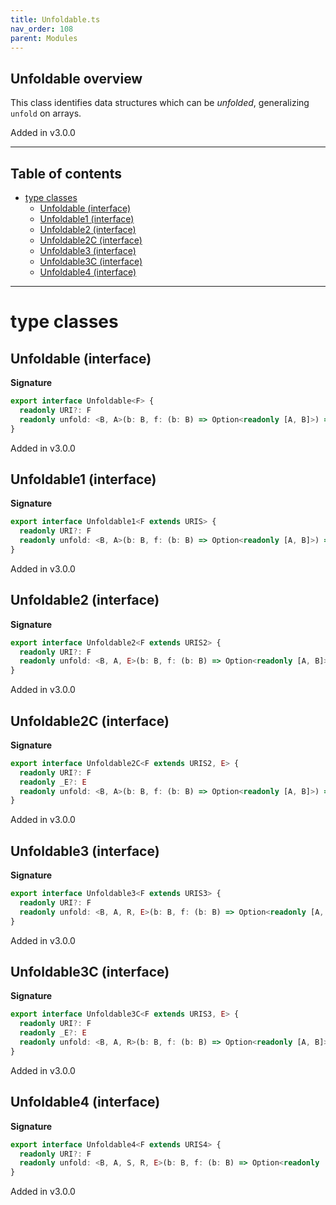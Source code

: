 ```yaml
---
title: Unfoldable.ts
nav_order: 108
parent: Modules
---
```


## Unfoldable overview

This class identifies data structures which can be _unfolded_, generalizing `unfold` on arrays.

Added in v3.0.0

---

<h2 class="text-delta">Table of contents</h2>

- [type classes](#type-classes)
  - [Unfoldable (interface)](#unfoldable-interface)
  - [Unfoldable1 (interface)](#unfoldable1-interface)
  - [Unfoldable2 (interface)](#unfoldable2-interface)
  - [Unfoldable2C (interface)](#unfoldable2c-interface)
  - [Unfoldable3 (interface)](#unfoldable3-interface)
  - [Unfoldable3C (interface)](#unfoldable3c-interface)
  - [Unfoldable4 (interface)](#unfoldable4-interface)

---

# type classes

## Unfoldable (interface)

**Signature**

```ts
export interface Unfoldable<F> {
  readonly URI?: F
  readonly unfold: <B, A>(b: B, f: (b: B) => Option<readonly [A, B]>) => HKT<F, A>
}
```

Added in v3.0.0

## Unfoldable1 (interface)

**Signature**

```ts
export interface Unfoldable1<F extends URIS> {
  readonly URI?: F
  readonly unfold: <B, A>(b: B, f: (b: B) => Option<readonly [A, B]>) => Kind<F, A>
}
```

Added in v3.0.0

## Unfoldable2 (interface)

**Signature**

```ts
export interface Unfoldable2<F extends URIS2> {
  readonly URI?: F
  readonly unfold: <B, A, E>(b: B, f: (b: B) => Option<readonly [A, B]>) => Kind2<F, E, A>
}
```

Added in v3.0.0

## Unfoldable2C (interface)

**Signature**

```ts
export interface Unfoldable2C<F extends URIS2, E> {
  readonly URI?: F
  readonly _E?: E
  readonly unfold: <B, A>(b: B, f: (b: B) => Option<readonly [A, B]>) => Kind2<F, E, A>
}
```

Added in v3.0.0

## Unfoldable3 (interface)

**Signature**

```ts
export interface Unfoldable3<F extends URIS3> {
  readonly URI?: F
  readonly unfold: <B, A, R, E>(b: B, f: (b: B) => Option<readonly [A, B]>) => Kind3<F, R, E, A>
}
```

Added in v3.0.0

## Unfoldable3C (interface)

**Signature**

```ts
export interface Unfoldable3C<F extends URIS3, E> {
  readonly URI?: F
  readonly _E?: E
  readonly unfold: <B, A, R>(b: B, f: (b: B) => Option<readonly [A, B]>) => Kind3<F, R, E, A>
}
```

Added in v3.0.0

## Unfoldable4 (interface)

**Signature**

```ts
export interface Unfoldable4<F extends URIS4> {
  readonly URI?: F
  readonly unfold: <B, A, S, R, E>(b: B, f: (b: B) => Option<readonly [A, B]>) => Kind4<F, S, R, E, A>
}
```

Added in v3.0.0
